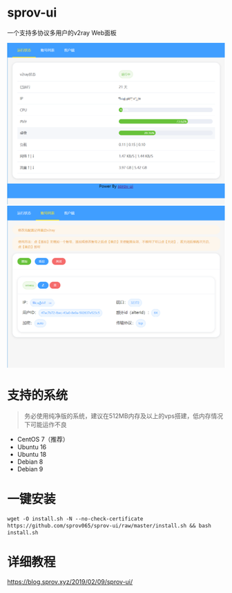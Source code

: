 # sprov-ui
 一个支持多协议多用户的v2ray Web面板
 
![1.png](1.png)
![2.png](2.png)

# 支持的系统
>务必使用纯净版的系统，建议在512MB内存及以上的vps搭建，低内存情况下可能运作不良
 - CentOS 7（推荐）
 - Ubuntu 16
 - Ubuntu 18
 - Debian 8
 - Debian 9

# 一键安装
```
wget -O install.sh -N --no-check-certificate https://github.com/sprov065/sprov-ui/raw/master/install.sh && bash install.sh
```
# 详细教程
https://blog.sprov.xyz/2019/02/09/sprov-ui/
